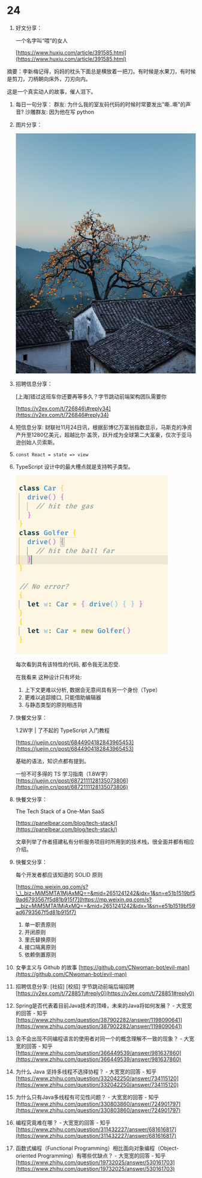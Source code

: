 # 24

1. 好文分享：

   一个名字叫“喂”的女人

   [https://www.huxiu.com/article/391585.html](https://www.huxiu.com/article/391585.html)

摘要：李新梅记得，妈妈的枕头下面总是横放着一把刀。有时候是水果刀，有时候是剪刀，刀柄朝向床外，刀刃向内。

这是一个真实动人的故事，催人泪下。

1. 每日一句分享： 群友: 为什么我的室友码代码的时候时常要发出"嘶..嘶"的声音? 沙雕群友: 因为他在写 python
2. 图片分享：

   ![&#x56FE;&#x50CF;](../../../.gitbook/assets/EnglzPaVkAAkV6b%20%281%29%20%281%29.jpeg)

3. 招聘信息分享：

   \[上海\]错过这班车你还要再等多久？字节跳动前端架构团队需要你

   [https://v2ex.com/t/726846\#reply34](https://v2ex.com/t/726846#reply34)

4. 短信息分享: 财联社11月24日讯，根据彭博亿万富翁指数显示，马斯克的净资产升至1280亿美元，超越比尔·盖茨，跃升成为全球第二大富豪，仅次于亚马逊创始人贝索斯。
5. `const React = state => view`
6. TypeScript 设计中的最大槽点就是支持鸭子类型。

   ![image-20201124113306313](../../../.gitbook/assets/image-20201124113306313%20%281%29.png)

   每次看到具有该特性的代码, 都令我无法忍受.

   在我看来 这种设计只有坏处:

   1. 上下文更难以分析, 数据会无意间具有另一个身份（Type）
   2. 更难以追踪接口, 只能借助编辑器
   3. 与静态类型的原则相违背

7. 快餐文分享：

   1.2W字 \| 了不起的 TypeScript 入门教程

   [https://juejin.cn/post/6844904182843965453](https://juejin.cn/post/6844904182843965453)

   基础的语法，知识点都有提到。

   一份不可多得的 TS 学习指南（1.8W字） [https://juejin.cn/post/6872111128135073806](https://juejin.cn/post/6872111128135073806)

8. 快餐文分享：

   The Tech Stack of a One-Man SaaS

   [https://panelbear.com/blog/tech-stack/](https://panelbear.com/blog/tech-stack/)

   文章列举了作者搭建私有分析服务项目时所用到的技术栈，很全面并都有相应介绍。

9. 快餐文分享：

   每个开发者都应该知道的 SOLID 原则

   [https://mp.weixin.qq.com/s?\_\_biz=MjM5MTA1MjAxMQ==&mid=2651241242&idx=1&sn=e51b1519bf59ad6793567f5d81b915f7](https://mp.weixin.qq.com/s?__biz=MjM5MTA1MjAxMQ==&mid=2651241242&idx=1&sn=e51b1519bf59ad6793567f5d81b915f7)

   1. 单一职责原则
   2. 开闭原则
   3. 里氏替换原则
   4. 接口隔离原则
   5. 依赖倒置原则

10. 女拳主义与 Github 的故事 [https://github.com/CNwoman-bot/evil-man](https://github.com/CNwoman-bot/evil-man)
11. 招聘信息分享: \[社招\] \[校招\] 字节跳动前端后端招聘 [https://v2ex.com/t/728851\#reply0](https://v2ex.com/t/728851#reply0)
12. Spring是否代表着目前Java技术的顶峰，未来的Java将如何发展？ - 大宽宽的回答 - 知乎 [https://www.zhihu.com/question/387902282/answer/1198090641](https://www.zhihu.com/question/387902282/answer/1198090641)
13. 会不会出现不同编程语言的使用者对同一个的概念理解不一致的现象？ - 大宽宽的回答 - 知乎 [https://www.zhihu.com/question/366449539/answer/981637860](https://www.zhihu.com/question/366449539/answer/981637860)
14. 为什么 Java 坚持多线程不选择协程？ - 大宽宽的回答 - 知乎 [https://www.zhihu.com/question/332042250/answer/734115120](https://www.zhihu.com/question/332042250/answer/734115120)
15. 为什么只有Java多线程有可见性问题？ - 大宽宽的回答 - 知乎 [https://www.zhihu.com/question/330803860/answer/724901797](https://www.zhihu.com/question/330803860/answer/724901797)
16. 编程究竟难在哪？ - 大宽宽的回答 - 知乎 [https://www.zhihu.com/question/311432227/answer/681616817](https://www.zhihu.com/question/311432227/answer/681616817)
17. 函数式编程（Functional Programming）相比面向对象编程（Object-oriented Programming）有哪些优缺点？ - 大宽宽的回答 - 知乎 [https://www.zhihu.com/question/19732025/answer/530161703](https://www.zhihu.com/question/19732025/answer/530161703)

